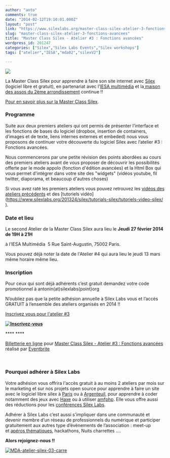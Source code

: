 ```yaml
---
author: "anto"
comments: true
date: "2014-02-12T19:10:01.000Z"
layout: "post"
link: "https://www.silexlabs.org/master-class-silex-atelier-3-fonctions-avancees/"
slug: "master-class-silex-atelier-3-fonctions-avancees"
title: "Master Class Silex - Atelier #3 : Fonctions avancées"
wordpress_id: 201247
categories: ["Silex","Silex Labs Events","Silex workshops"]
tags: ["atelier","IESA","mda02","silexV2"]

---
```

![](https://www.silexlabs.org/wp-content/uploads/2014/02/MDA-atelier-silex-03-bandeau1.png)


La Master Class Silex pour apprendre à faire son site internet avec [Silex](http://www.silex.me/) (logiciel libre et gratuit), en partenariat avec l’[IESA multimédia](http://www.iesamultimedia.fr/) et la[ maison des assos du 2ème arrondissement](https://www.facebook.com/MDA02) continue !!




[Pour en savoir plus sur la Master Class Silex](https://www.silexlabs.org/200928/silex/kick-off-meeting-master-class-silex/).





### ****Programme****




Suite aux deux premiers ateliers qui ont permis de présenter l’interface et les fonctions de bases du logiciel (dropbox, insertion de containers, d’images et de texte, liens internes externes et embeded) nous vous proposons de continuer votre découverte du logiciel Silex avec l’atelier #3 : Fonctions avancées.




Nous commencerons par une petite révision des points abordées au cours des premiers ateliers avant de vous proposer de découvrir les possibilités offerte par le mode appolo (fonction d'édition avancées) et la Html Box qui vous permet d'intégrer dans votre site des "widgets" (vidéos youtube, fil twitter, diaporama, et beaucoup d'autres choses)




Si vous avez raté les premiers ateliers vous pouvez retrouvez les [vidéos des ateliers précédents](https://www.silexlabs.org/201165/the-blog/master-class-silex-atelier-2-liens-internes-externes-et-embeded/) et des [tutoriels vidéo](https://www.silexlabs.org/201324/silex/tutorials-silex/tutoriels-video-silex/ ‎).





### **Date et lieu**




Le second Atelier de la Master Class Silex aura lieu le **Jeudi 27 février 2014 de 19H à 21H**




à l’IESA Multimédia  5 Rue Saint-Augustin, 75002 Paris.




Vous pouvez déjà noter la date de l'Atelier #4 qui aura lieu le jeudi 13 mars même horaire même lieu.





### **Inscription**




Pour ceux qui sont déjà adhérents c’est gratuit demandez votre code promotionnel à antonin(at)silexlabs(point)org




N’oubliez pas que la petite adhésion annuelle à Silex Labs vous et l’accès GRATUIT à l’ensemble des ateliers organisés en 2014 !!




[Inscrivez vous pour l'atelier #3](https://www.eventbrite.fr/e/billets-master-class-silex-atelier-3-fonctions-avancees-10605835339)




****[![Inscrivez-vous](https://www.silexlabs.org/wp-content/uploads/2014/02/bouton_Inscrivez-vous_bleu.jpg)](https://www.eventbrite.fr/e/billets-master-class-silex-atelier-3-fonctions-avancees-10605835339)****




**** ****










[Billetterie en ligne](http://www.eventbrite.fr/r/etckt) pour [Master Class Silex - Atelier #3 : Fonctions avancées](https://www.eventbrite.fr/e/billets-master-class-silex-atelier-3-fonctions-avancees-10605835339?ref=etckt) réalisé par [Eventbrite](http://www.eventbrite.fr?ref=etckt)







 





### **Pourquoi adhérer à Silex Labs**




Votre adhésion vous offrira l'accès gratuit à au moins 2 ateliers par mois sur le marketing et sur nos projets open source pour apprendre à faire un site avec le logiciel libre silex à [Paris](https://www.silexlabs.org/200928/silex/kick-off-meeting-master-class-silex/) ou à [Argenteuil](https://www.silexlabs.org/200911/the-blog/kick-off-des-ateliers-silex-a-silicon-banlieue-le-14-janvier-a-18h/), pour apprendre à coder notamment des jeux avec [Haxe](https://www.silexlabs.org/180328/the-blog/haxetelier-6-serious-gaming-passez-a-haxe-pour-programmer-des-jeux/) ou à utiliser [amfphp](https://www.silexlabs.org/200755/the-blog/amfphp-2-2-profiler-released/). Elle vous offre aussi des réductions pour les [conférences Silex Labs](https://www.silexlabs.org/140165/the-blog/wwx2013-was-haxeptional-thanks-to-you-all/).




Adhérer à Silex Labs c’est aussi s'impliquer dans une communauté et devenir membre d’un réseau de professionnels du numérique et participer gratuitement aux autres type d’évènements de l’association : meet-up et [apéros thématiques](https://www.silexlabs.org/179230/the-blog/blog-silex-labs/lhaxepero-revient-de-vacances-le-jeudi-22-aout-a-19h-au-bistrot-marguerite/), hackathons, Nuits charrettes ….




**Alors rejoignez-nous !!**




[![MDA-atelier-silex-03-carre](https://www.silexlabs.org/wp-content/uploads/2014/02/MDA-atelier-silex-03-carre1.png)](https://www.eventbrite.fr/e/billets-master-class-silex-atelier-3-fonctions-avancees-10605835339)

